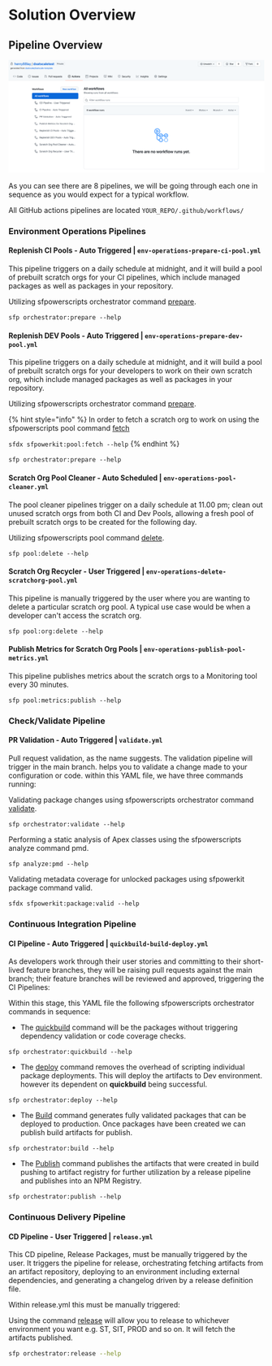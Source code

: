 # Solution Overview

## Pipeline Overview

![](../../.gitbook/assets/screen-shot-2021-09-09-at-10.50.57-am.png)

As you can see there are 8 pipelines, we will be going through each one in sequence as you would expect for a typical workflow.

All GitHub actions pipelines are located `YOUR_REPO/.github/workflows/`

### Environment Operations Pipelines

#### Replenish CI Pools - Auto Triggered | `env-operations-prepare-ci-pool.yml`

This pipeline triggers on a daily schedule at midnight, and it will build a pool of prebuilt scratch orgs for your CI pipelines, which include managed packages as well as packages in your repository.

Utilizing sfpowerscripts orchestrator command [prepare](https://sfpowerscripts.dxatscale.io/commands/prepare).

```
sfp orchestrator:prepare --help
```

#### Replenish DEV Pools - Auto Triggered | `env-operations-prepare-dev-pool.yml`

This pipeline triggers on a daily schedule at midnight, and it will build a pool of prebuilt scratch orgs for your developers to work on their own scratch org, which include managed packages as well as packages in your repository.

Utilizing sfpowerscripts orchestrator command [prepare](https://sfpowerscripts.dxatscale.io/commands/prepare).

{% hint style="info" %}
In order to fetch a scratch org to work on using the sfpowerscripts pool command [fetch](https://sfpowerscripts.dxatscale.io/commands/command-glossary#sfdx-sfpowerscripts-pool-fetch)

`sfdx sfpowerkit:pool:fetch --help`
{% endhint %}

```
sfp orchestrator:prepare --help
```

#### Scratch Org Pool Cleaner - Auto Scheduled | `env-operations-pool-cleaner.yml`

The pool cleaner pipelines trigger on a daily schedule at 11.00 pm; clean out unused scratch orgs from both CI and Dev Pools, allowing a fresh pool of prebuilt scratch orgs to be created for the following day.

Utilizing sfpowerscripts pool command [delete](https://sfpowerscripts.dxatscale.io/commands/command-glossary#sfdx-sfpowerscripts-pool-delete).

```
sfp pool:delete --help
```

#### Scratch Org Recycler - User Triggered | `env-operations-delete-scratchorg-pool.yml`

This pipeline is manually triggered by the user where you are wanting to delete a particular scratch org pool. A typical use case would be when a developer can't access the scratch org.

```
sfp pool:org:delete --help
```

#### Publish Metrics for Scratch Org Pools | `env-operations-publish-pool-metrics.yml`

This pipeline publishes metrics about the scratch orgs to a Monitoring tool every 30 minutes.

```
sfp pool:metrics:publish --help
```

### Check/Validate Pipeline

#### PR Validation - Auto Triggered | `validate.yml`

Pull request validation, as the name suggests. The validation pipeline will trigger in the main branch. helps you to validate a change made to your configuration or code. within this YAML file, we have three commands running:

Validating package changes using sfpowerscripts orchestrator command [validate](https://sfpowerscripts.dxatscale.io/commands/validate).

```
sfp orchestrator:validate --help
```

Performing a static analysis of Apex classes using the sfpowerscripts analyze command pmd.

```
sfp analyze:pmd --help
```

Validating metadata coverage for unlocked packages using sfpowerkit package command valid.

```
sfdx sfpowerkit:package:valid --help
```

### Continuous Integration Pipeline

#### CI Pipeline - Auto Triggered | `quickbuild-build-deploy.yml`

As developers work through their user stories and committing to their short-lived feature branches, they will be raising pull requests against the main branch; their feature branches will be reviewed and approved, triggering the CI Pipelines:

Within this stage, this YAML file the following sfpowerscripts orchestrator commands in sequence:

* The [quickbuild](https://sfpowerscripts.dxatscale.io/commands/build-and-quickbuild) command will be the packages without triggering dependency validation or code coverage checks.

```
sfp orchestrator:quickbuild --help
```

* The [deploy](https://sfpowerscripts.dxatscale.io/commands/deploy) command removes the overhead of scripting individual package deployments. This will deploy the artifacts to Dev environment. however its dependent on **quickbuild** being successful.

```
sfp orchestrator:deploy --help
```

* The [Build](https://sfpowerscripts.dxatscale.io/commands/build-and-quickbuild) command generates fully validated packages that can be deployed to production. Once packages have been created we can publish build artifacts for publish.

```
sfp orchestrator:build --help
```

* The [Publish](https://sfpowerscripts.dxatscale.io/commands/publish) command publishes the artifacts that were created in build pushing to artifact registry for further utilization by a release pipeline and publishes into an NPM Registry.

```
sfp orchestrator:publish --help
```

### Continuous Delivery Pipeline

#### CD Pipeline - User Triggered | `release.yml`

This CD pipeline, Release Packages, must be manually triggered by the user. It triggers the pipeline for release, orchestrating fetching artifacts from an artifact repository, deploying to an environment including external dependencies, and generating a changelog driven by a release definition file.

Within release.yml this must be manually triggered:

Using the command [release](https://sfpowerscripts.dxatscale.io/commands/publish) will allow you to release to whichever environment you want e.g. ST, SIT, PROD and so on. It will fetch the artifacts published.

```bash
sfp orchestrator:release --help
```
